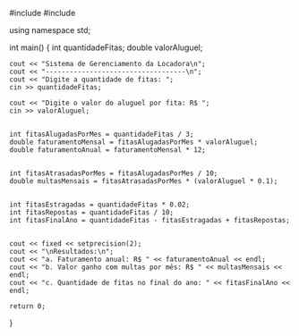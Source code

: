 #include <iostream>
#include <iomanip>

using namespace std;

int main() {
    int quantidadeFitas;
    double valorAluguel;
    
 
    cout << "Sistema de Gerenciamento da Locadora\n";
    cout << "-----------------------------------\n";
    cout << "Digite a quantidade de fitas: ";
    cin >> quantidadeFitas;
    
    cout << "Digite o valor do aluguel por fita: R$ ";
    cin >> valorAluguel;
    
   
    int fitasAlugadasPorMes = quantidadeFitas / 3;
    double faturamentoMensal = fitasAlugadasPorMes * valorAluguel;
    double faturamentoAnual = faturamentoMensal * 12;
    
   
    int fitasAtrasadasPorMes = fitasAlugadasPorMes / 10;
    double multasMensais = fitasAtrasadasPorMes * (valorAluguel * 0.1);
    
   
    int fitasEstragadas = quantidadeFitas * 0.02;
    int fitasRepostas = quantidadeFitas / 10;
    int fitasFinalAno = quantidadeFitas - fitasEstragadas + fitasRepostas;
    
   
    cout << fixed << setprecision(2);
    cout << "\nResultados:\n";
    cout << "a. Faturamento anual: R$ " << faturamentoAnual << endl;
    cout << "b. Valor ganho com multas por mês: R$ " << multasMensais << endl;
    cout << "c. Quantidade de fitas no final do ano: " << fitasFinalAno << endl;
    
    return 0;
}

